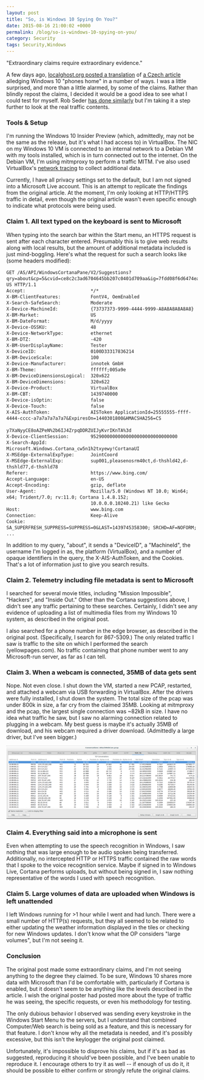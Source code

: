 ```yaml
---
layout: post
title: "So, is Windows 10 Spying On You?"
date: 2015-08-16 21:00:02 +0000
permalink: /blog/so-is-windows-10-spying-on-you/
category: Security
tags: Security,Windows
---
```

"Extraordinary claims require extraordinary evidence."

A few days ago, [localghost.org posted a translation](http://localghost.org/posts/a-traffic-analysis-of-windows-10) of [a Czech article](http://aeronet.cz/news/analyza-windows-10-ve-svem-principu-jde-o-pouhy-terminal-na-sber-informaci-o-uzivateli-jeho-prstech-ocich-a-hlasu/) alledging Windows 10 "phones home" in a number of ways.  I was a little surprised, and more than a little alarmed, by some of the claims.  Rather than blindly repost the claims, I decided it would be a good idea to see what I could test for myself.  Rob Seder [has done similarly](http://blog.robseder.com/2015/08/16/whats-the-real-deal-with-windows-10-and-privacy/) but I'm taking it a step further to look at the real traffic contents.

### Tools & Setup ###

I'm running the Windows 10 Insider Preview (which, admittedly, may not be the
same as the release, but it's what I had access to) in VirtualBox.  The NIC on
my Windows 10 VM is connected to an internal network to a Debian VM with my
tools installed, which is in turn connected out to the internet.  On the Debian
VM, I'm using mitmproxy to perform a traffic MITM.  I've also used VirtualBox's
[network tracing](https://www.virtualbox.org/wiki/Network_tips) to collect
additional data.

Currently, I have all privacy settings set to the default, but I am not signed
into a Microsoft Live account.  This is an attempt to replicate the findings
from the original article.  At the moment, I'm only looking at HTTP/HTTPS
traffic in detail, even though the original article wasn't even specific enough
to indicate what protocols were being used.

### Claim 1. All text typed on the keyboard is sent to Microsoft ###

When typing into the search bar within the Start menu, an HTTPS request is sent
after each character entered.  Presumably this is to give web results along with
local results, but the amount of additional metadata included is just
mind-boggling.  Here's what the request for such a search looks like (some
headers modified):

    GET /AS/API/WindowsCortanaPane/V2/Suggestions?qry=about&cp=5&cvid=ce8c2c3ad6704645bb207c0401d709aa&ig=7fdd08f6d6474ead86e3c71404e36dd6&cc=US&setlang=en-US HTTP/1.1
    Accept:                        */*
    X-BM-ClientFeatures:           FontV4, OemEnabled
    X-Search-SafeSearch:           Moderate
    X-Device-MachineId:            {73737373-9999-4444-9999-A8A8A8A8A8A8}
    X-BM-Market:                   US
    X-BM-DateFormat:               M/d/yyyy
    X-Device-OSSKU:                48
    X-Device-NetworkType:          ethernet
    X-BM-DTZ:                      -420
    X-BM-UserDisplayName:          Tester
    X-DeviceID:                    0100D33317836214
    X-BM-DeviceScale:              100
    X-Device-Manufacturer:         innotek GmbH
    X-BM-Theme:                    ffffff;005a9e
    X-BM-DeviceDimensionsLogical:  320x622
    X-BM-DeviceDimensions:         320x622
    X-Device-Product:              VirtualBox
    X-BM-CBT:                      1439740000
    X-Device-isOptin:              false
    X-Device-Touch:                false
    X-AIS-AuthToken:               AISToken ApplicationId=25555555-ffff-4444-cccc-a7a7a7a7a7a7&ExpiresOn=1440301800&HMACSHA256=CS
                                   y7XaNyyCE8oAZPeN%2b6IJ4ZrpqDDRZUIJyKvrIKnTA%3d
    X-Device-ClientSession:        95290000000000000000000000000000
    X-Search-AppId:                Microsoft.Windows.Cortana_cw5n1h2txyewy!CortanaUI
    X-MSEdge-ExternalExpType:      JointCoord
    X-MSEdge-ExternalExp:          sup001,pleasenosrm40ct,d-thshld42,d-thshld77,d-thshld78
    Referer:                       https://www.bing.com/
    Accept-Language:               en-US
    Accept-Encoding:               gzip, deflate
    User-Agent:                    Mozilla/5.0 (Windows NT 10.0; Win64; x64; Trident/7.0; rv:11.0; Cortana 1.4.8.152;
                                   10.0.0.0.10240.21) like Gecko
    Host:                          www.bing.com
    Connection:                    Keep-Alive
    Cookie:                        SA_SUPERFRESH_SUPPRESS=SUPPRESS=0&LAST=1439745358300; SRCHD=AF=NOFORM; ...

In addition to my query, "about", it sends a "DeviceID", a "MachineId", the username I'm logged in as, the
platform (VirtualBox), and a number of opaque identifiers in the query, the X-AIS-AuthToken, and the Cookies.
That's a lot of information just to give you search results.

### Claim 2. Telemetry including file metadata is sent to Microsoft ###

I searched for several movie titles, including "Mission Impossible", "Hackers",
and "Inside Out."  Other than the Cortana suggestions above, I didn't see any
traffic pertaining to these searches.  Certainly, I didn't see any evidence of
uploading a list of multimedia files from my Windows 10 system, as described in
the original post.

I also searched for a phone number in the edge browser, as described in the
original post.  (Specifically, I search for 867-5309.)  The only related traffic
I saw is traffic to the site on which I performed the search (yellowpages.com).
No traffic containing that phone number went to any Microsoft-run server, as far
as I can tell.

### Claim 3. When a webcam is connected, 35MB of data gets sent ###

Nope.  Not even close.  I shut down the VM, started a new PCAP, restarted, and attached a
webcam via USB forwarding in VirtualBox.  After the drivers were fully
installed, I shut down the system.  The total size of the pcap was under 800k in
size, a far cry from the claimed 35MB.  Looking at mitmproxy and the pcap, the
largest single connection was ~82kB in size.  I have no idea what traffic he
saw, but I saw no alarming connection related to plugging in a webcam.  My best
guess is maybe it's actually 35MB of download, and his webcam required a driver
download.  (Admittedly a large driver, but I've seen bigger.)

![Traffic from Connecting a Webcam][1]

### Claim 4. Everything said into a microphone is sent ###

Even when attempting to use the speech recognition in Windows, I saw nothing
that was large enough to be audio spoken being transferred.  Additionally, no
intercepted HTTP or HTTPS traffic contained the raw words that I spoke to the
voice recognition service.  Maybe if signed in to Windows Live, Cortana performs
uploads, but without being signed in, I saw nothing representative of the words
I used with speech recognition.

### Claim 5. Large volumes of data are uploaded when Windows is left unattended ###

I left Windows running for >1 hour while I went and had lunch.  There were a
small number of HTTP(s) requests, but they all seemed to be related to either
updating the weather information displayed in the tiles or checking for new
Windows updates.  I don't know what the OP considers "large volumes", but I'm
not seeing it.

### Conclusion ###

The original post made some extraordinary claims, and I'm not seeing anything to
the degree they claimed.  To be sure, Windows 10 shares more data with Microsoft
than I'd be comfortable with, particularly if Cortana is enabled, but it doesn't
seem to be anything like the levels described in the article.  I wish the
original poster had posted more about the type of traffic he was seeing, the
specific requests, or even his methodology for testing.

The only dubious behavior I observed was sending every keystroke in the Windows
Start Menu to the servers, but I understand that combined Computer/Web search is
being sold as a feature, and this is necessary for that feature.  I don't know
why all the metadata is needed, and it's possibly excessive, but this isn't the
keylogger the original post claimed.

Unfortunately, it's impossible to disprove his claims, but if it's as bad as
suggested, reproducing it should've been possible, and I've been unable to
reproduce it.  I encourage others to try it as well -- if enough of us do it, it
should be possible to either confirm or strongly refute the original claims.


  [1]: /img/blog/windows10traffic.png
